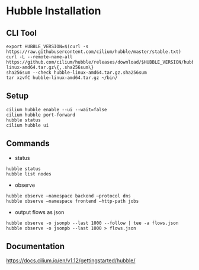 # Hubble Installation

## CLI Tool

```shell
export HUBBLE_VERSION=$(curl -s https://raw.githubusercontent.com/cilium/hubble/master/stable.txt)
curl -L --remote-name-all https://github.com/cilium/hubble/releases/download/$HUBBLE_VERSION/hubble-linux-amd64.tar.gz\{,.sha256sum\}
sha256sum --check hubble-linux-amd64.tar.gz.sha256sum
tar xzvfC hubble-linux-amd64.tar.gz ~/bin/
```

## Setup

```shell
cilium hubble enable --ui --wait=false
cilium hubble port-forward
hubble status
cilium hubble ui
```

## Commands

- status

```shell
hubble status
hubble list nodes
```

- observe

```shell
hubble observe –namespace backend –protocol dns
hubble observe –namespace frontend –http-path jobs
```

- output flows as json

```shell
hubble observe -o jsonpb --last 1000 --follow | tee -a flows.json
hubble observe -o jsonpb --last 1000 > flows.json
```

## Documentation

https://docs.cilium.io/en/v1.12/gettingstarted/hubble/
